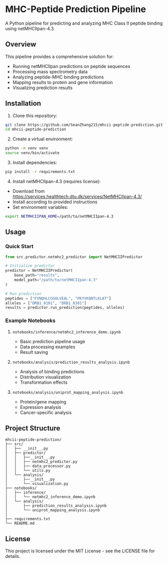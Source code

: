 # MHC-Peptide Prediction Pipeline

A Python pipeline for predicting and analyzing MHC Class II peptide binding using netMHCIIpan-4.3.

## Overview

This pipeline provides a comprehensive solution for:
- Running netMHCIIpan predictions on peptide sequences
- Processing mass spectrometry data
- Analyzing peptide-MHC binding predictions
- Mapping results to protein and gene information
- Visualizing prediction results

## Installation

1. Clone this repository:
```bash
git clone https://github.com/SeanZhang215/mhcii-peptide-prediction.git
cd mhcii-peptide-prediction
```

2. Create a virtual environment:
```bash
python -m venv venv
source venv/bin/activate 
```

3. Install dependencies:
```bash
pip install -r requirements.txt
```

4. Install netMHCIIpan-4.3 (requires license):
- Download from https://services.healthtech.dtu.dk/services/NetMHCIIpan-4.3/
- Install according to provided instructions
- Set environment variables:
```bash
export NETMHCIIPAN_HOME=/path/to/netMHCIIpan-4.3
```

## Usage

### Quick Start

```python
from src.predictor.netmhc2_predictor import NetMHCIIPredictor

# Initialize predictor
predictor = NetMHCIIPredictor(
    base_path="results",
    model_path="/path/to/netMHCIIpan-4.3"
)

# Run prediction
peptides = ["FVNQHLCGSHLVEAL", "PKYVKQNTLKLAT"]
alleles = ["DRB1_0101", "DRB1_0301"]
results = predictor.run_prediction(peptides, alleles)
```

### Example Notebooks

1. `notebooks/inference/netmhc2_inference_demo.ipynb`
   - Basic prediction pipeline usage
   - Data processing examples
   - Result saving

2. `notebooks/analysis/prediction_results_analysis.ipynb`
   - Analysis of binding predictions
   - Distribution visualization
   - Transformation effects

3. `notebooks/analysis/uniprot_mapping_analysis.ipynb`
   - Protein/gene mapping
   - Expression analysis
   - Cancer-specific analysis

## Project Structure

```
mhcii-peptide-prediction/
├── src/
│   ├── __init__.py
│   ├── predictor/
│   │   ├──__init__.py
│   │   ├── netmhc2_predictor.py
│   │   ├── data_processor.py
│   │   └── utils.py
│   └── analysis/
│       ├──__init__.py
│       └── visualization.py
├── notebooks/
│   ├── inference/
│   │   └── netmhc2_inference_demo.ipynb
│   └── analysis/
│       ├── prediction_results_analysis.ipynb
│       └── uniprot_mapping_analysis.ipynb
│ 
├── requirements.txt
└── README.md
```

## License

This project is licensed under the MIT License - see the LICENSE file for details.

